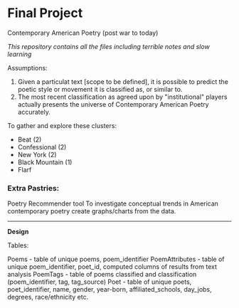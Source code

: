 # Final Project
Contemporary American Poetry (post war to today)

*This repository contains all the files including terrible notes and slow learning*

Assumptions:

1. Given a particulat text [scope to be defined], it is possible to predict the poetic style or movement it is classified as, or similar to.
2. The most recent classification as agreed upon by "institutional" players actually presents the universe of Contemporary American Poetry accurately.

To gather and explore these clusters:
* Beat (2)
* Confessional (2)
* New York (2)
* Black Mountain (1)
* Flarf

### Extra Pastries: 
Poetry Recommender tool
To investigate conceptual trends in American contemporary poetry create graphs/charts from the data. 

----
__Design__

Tables:

Poems - table of unique poems, poem_identifier
PoemAttributes - table of unique poem_identifier, poet_id, computed columns of results from text analysis
PoemTags - table of poems classified and classification (poem_identifier, tag, tag_source)
Poet - table of unique poets, poet_identifier, name, gender, year-born, affiliated_schools, day_jobs, degrees, race/ethnicity etc.
